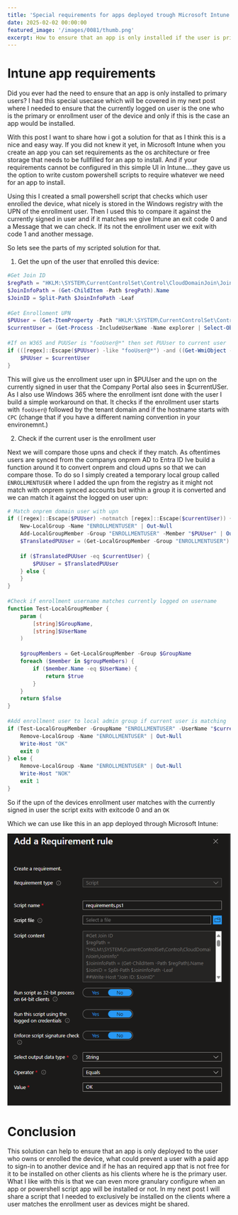 ```yaml
---
title: 'Special requirements for apps deployed trough Microsoft Intune'
date: 2025-02-02 00:00:00
featured_image: '/images/0081/thumb.png'
excerpt: How to ensure that an app is only installed if the user is primary user of an device?
---
```


# Intune app requirements

Did you ever had the need to ensure that an app is only installed to primary users? I had this special usecase which will be covered in my next post 
where I needed to ensure that the currently logged on user is the one who is the primary or enrollment user of the device and only if this is the case
an app would be installed.

With this post I want to share how i got a solution for that as I think this is a nice and easy way.
If you did not knew it yet, in Microsoft Intune when you create an app you can set requirements as the os architecture or free storage that needs to be fullfilled for an app to install.
And if your requirements cannot be configured in this simple UI in Intune....they gave us the option to write custom powershell scripts to require whatever we need for an app to install.

Using this I created a small powershell script that checks which user enrolled the device, what nicely is stored in the Windows registry with the UPN of the enrollment user.
Then I used this to compare it against the currently signed in user and if it matches we give Intune an exit code 0 and a Message that we can check. If its not the enrollment user we exit with code 1 and another message.

So lets see the parts of my scripted solution for that.

1. Get the upn of the user that enrolled this device:

``` powershell
#Get Join ID
$regPath = "HKLM:\SYSTEM\CurrentControlSet\Control\CloudDomainJoin\JoinInfo"
$JoinInfoPath = (Get-ChildItem -Path $regPath).Name
$JoinID = Split-Path $JoinInfoPath -Leaf

#Get Enrolloment UPN
$PUUser = (Get-ItemProperty -Path "HKLM:\SYSTEM\CurrentControlSet\Control\CloudDomainJoin\JoinInfo\$JoinID" -Name UserEmail).UserEmail
$currentUser = (Get-Process -IncludeUserName -Name explorer | Select-Object UserName -Unique).UserName

#If on W365 and PUUSer is "fooUser@*" then set PUUser to current user
if (([regex]::Escape($PUUser) -like "fooUser@*") -and ((Get-WmiObject -Class Win32_ComputerSystem).Name -like "CPC*")) {
    $PUUser = $currentUser
}

```

This will give us the enrollment user upn in $PUUser and the upn on the currently signed in user that the Company Portal also sees in $currentUSer.
As I also use Windows 365 where the enrollment isnt done with the user I build a simple workaround on that. It checks if the enrollment user starts with `fooUser@` followed by the tenant domain and if the hostname starts with `CPC` (change that if you have a different naming convention in your environemnt.)

2. Check if the current user is the enrollment user

Next we will compare those upns and check if they match. As oftentimes users are synced from the companys onprem AD to Entra ID Ive build a function around it to convert onprem and cloud upns so that we can compare those. To do so I simply created a temporary local group called `ENROLLMENTUSER` where I added the upn from the registry as it might not match with onprem synced accounts but within a group it is converted and we can match it against the logged on user upn:

``` powershell
# Match onprem domain user with upn
if ([regex]::Escape($PUUser) -notmatch [regex]::Escape($currentUser)) {
    New-LocalGroup -Name "ENROLLMENTUSER" | Out-Null
    Add-LocalGroupMember -Group "ENROLLMENTUSER" -Member "$PUUser" | Out-Null
    $TranslatedPUUser = (Get-LocalGroupMember -Group "ENROLLMENTUSER").Name

    if ($TranslatedPUUser -eq $currentUser) {
        $PUUser = $TranslatedPUUser
    } else {
    }
}

#Check if enrollment username matches currently logged on username
function Test-LocalGroupMember {
    param (
        [string]$GroupName,
        [string]$UserName
    )

    $groupMembers = Get-LocalGroupMember -Group $GroupName
    foreach ($member in $groupMembers) {
        if ($member.Name -eq $UserName) {
            return $true
        }
    }
    return $false
}

#Add enrollment user to local admin group if current user is matching
if (Test-LocalGroupMember -GroupName "ENROLLMENTUSER" -UserName "$currentUser") {
    Remove-LocalGroup -Name "ENROLLMENTUSER" | Out-Null
    Write-Host "OK"
    exit 0
} else {
    Remove-LocalGroup -Name "ENROLLMENTUSER" | Out-Null
    Write-Host "NOK"
    exit 1
}
```

So if the upn of the devices enrollment user matches with the currently signed in user the script exits with exitcode 0 and an `OK`

Which we can use like this in an app deployed through Microsoft Intune:

![](/images/0081/1.png)

# Conclusion

This solution can help to ensure that an app is only deployed to the user who owns or enrolled the device, what could prevent a user with a paid app to sign-in to another device and if he has an required app that is not free for it to be installed on other clients as his clients where he is the primary user. What I like with this is that we can even more granulary configure when an app or powershell script app will be installed or not. In my next post I will share a script that I needed to exclusively be installed on the clients where a user matches the enrollment user as devices might be shared.